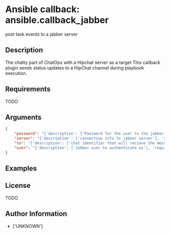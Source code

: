 # Ansible callback: ansible.callback_jabber


post task events to a jabber server

## Description

The chatty part of ChatOps with a Hipchat server as a target
This callback plugin sends status updates to a HipChat channel during playbook execution.

## Requirements

TODO

## Arguments

``` json
{
    "password": "{'description': ['Password for the user to the jabber server'], 'required': True, 'env': [{'name': 'JABBER_PASS'}]}",
    "server": "{'description': ['connection info to jabber server'], 'required': True, 'env': [{'name': 'JABBER_SERV'}]}",
    "to": "{'description': ['chat identifier that will recieve the message'], 'required': True, 'env': [{'name': 'JABBER_TO'}]}",
    "user": "{'description': ['Jabber user to authenticate as'], 'required': True, 'env': [{'name': 'JABBER_USER'}]}",
}
```

## Examples



## License

TODO

## Author Information
  - ['UNKNOWN']
